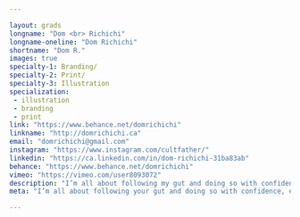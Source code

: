 ```yaml
---

layout: grads
longname: "Dom <br> Richichi"
longname-oneline: "Dom Richichi"
shortname: "Dom R."
images: true
specialty-1: Branding/
specialty-2: Print/
specialty-3: Illustration
specialization:
 - illustration
 - branding
 - print
link: "https://www.behance.net/domrichichi"
linkname: "http://domrichichi.ca"
email: "domrichichi@gmail.com"
instagram: "https://www.instagram.com/cultfather/"
linkedin: "https://ca.linkedin.com/in/dom-richichi-31ba83ab"
behance: "https://www.behance.net/domrichichi"
vimeo: "https://vimeo.com/user8093072"
description: "I’m all about following my gut and doing so with confidence, eagerness, and the drive to create and learn."
meta: "I’m all about following your gut and doing so with confidence, eagerness, and the drive to create and learn."

---
```

